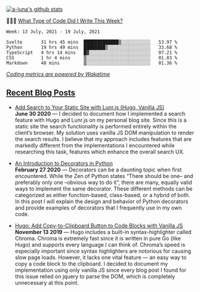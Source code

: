 [![a-luna's github stats](https://github-readme-stats.vercel.app/api?username=a-luna&show_icons=true&icon_color=000000)](https://github.com/a-luna)

👨🏽‍💻 [What Type of Code Did I Write This Week?](https://wakatime.com/@aaronluna)
<!--START_SECTION:waka-->
```text
Week: 13 July, 2021 - 19 July, 2021

Svelte       31 hrs 45 mins  █████████████▒░░░░░░░░░░░   53.97 % 
Python       19 hrs 49 mins  ████████▒░░░░░░░░░░░░░░░░   33.68 % 
TypeScript   4 hrs 14 mins   █▓░░░░░░░░░░░░░░░░░░░░░░░   07.21 % 
CSS          1 hr 4 mins     ▒░░░░░░░░░░░░░░░░░░░░░░░░   01.83 % 
Markdown     48 mins         ▒░░░░░░░░░░░░░░░░░░░░░░░░   01.36 % 
```
<!--END_SECTION:waka-->
_[Coding metrics are powered by Wakatime](https://wakatime.com/@aaronluna)_

<!--blog_posts-->
## [Recent Blog Posts](https://aaronluna.dev/blog/)
- [Add Search to Your Static Site with Lunr.js (Hugo, Vanilla JS)](https://aaronluna.dev/blog/add-search-to-static-site-lunrjs-hugo-vanillajs/)  
**June 30 2020** &mdash; I decided to document how I implemented a search feature with Hugo and Lunr.js on my personal blog site. Since this is a static site the search functionality is performed entirely within the client&rsquo;s browser. My solution uses vanilla JS DOM manipulation to render the search results. I believe that my approach includes features that are markedly different from the implementations I encountered while researching this task, features which enhance the overall search UX.

- [An Introduction to Decorators in Python](https://aaronluna.dev/blog/intro-to-python-decorators/)  
**February 27 2020** &mdash; Decorators can be a daunting topic when first encountered. While the Zen of Python states &ldquo;There should be one&ndash; and preferably only one &ndash;obvious way to do it&rdquo;, there are many, equally valid ways to implement the same decorator. These different methods can be categorized as either function-based, class-based, or a hybrid of both. In this post I will explain the design and behavior of Python decorators and provide examples of decorators that I frequently use in my own code.

- [Hugo: Add Copy-to-Clipboard Button to Code Blocks with Vanilla JS](https://aaronluna.dev/blog/add-copy-button-to-code-blocks-hugo-chroma/)  
**November 13 2019** &mdash; Hugo includes a built-in syntax-highlighter called Chroma. Chroma is extremely fast since it is written in pure Go (like Hugo) and supports every language I can think of. Chroma&rsquo;s speed is especially important since syntax highlighters are notorious for causing slow page loads. However, it lacks one vital feature — an easy way to copy a code block to the clipboard. I decided to document my implementation using only vanilla JS since every blog post I found for this issue relied on jquery to parse the DOM, which is completely unnecessary at this point.
